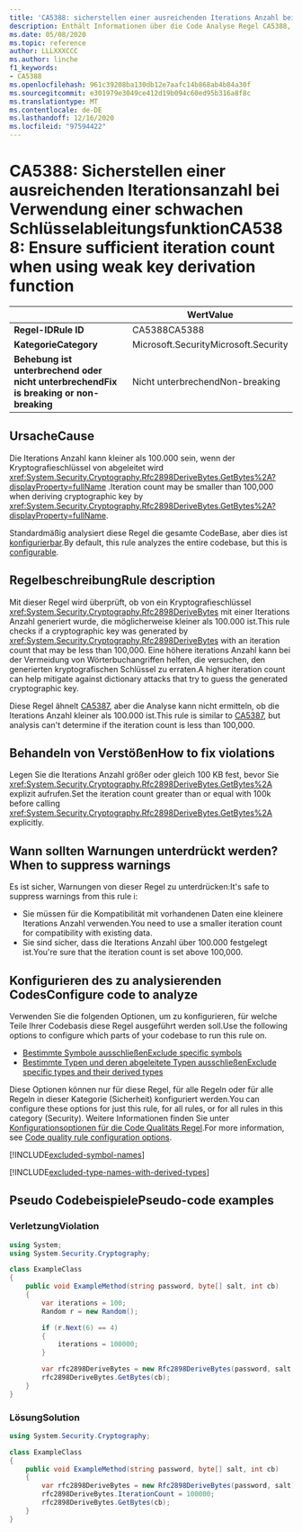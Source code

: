 ```yaml
---
title: 'CA5388: sicherstellen einer ausreichenden Iterations Anzahl bei Verwendung der Funktion für die schwache Schlüssel Ableitung (Code Analyse)'
description: Enthält Informationen über die Code Analyse Regel CA5388, einschließlich der Gründe, der Behebung von Verstößen und der Zeit, zu der Sie unterdrückt werden soll.
ms.date: 05/08/2020
ms.topic: reference
author: LLLXXXCCC
ms.author: linche
f1_keywords:
- CA5388
ms.openlocfilehash: 961c39208ba130db12e7aafc14b868ab4b84a30f
ms.sourcegitcommit: e301979e3049ce412d19b094c60ed95b316a8f8c
ms.translationtype: MT
ms.contentlocale: de-DE
ms.lasthandoff: 12/16/2020
ms.locfileid: "97594422"
---
```

# <a name="ca5388-ensure-sufficient-iteration-count-when-using-weak-key-derivation-function"></a><span data-ttu-id="f9fde-103">CA5388: Sicherstellen einer ausreichenden Iterationsanzahl bei Verwendung einer schwachen Schlüsselableitungsfunktion</span><span class="sxs-lookup"><span data-stu-id="f9fde-103">CA5388: Ensure sufficient iteration count when using weak key derivation function</span></span>

| | <span data-ttu-id="f9fde-104">Wert</span><span class="sxs-lookup"><span data-stu-id="f9fde-104">Value</span></span> |
|-|-|
| <span data-ttu-id="f9fde-105">**Regel-ID**</span><span class="sxs-lookup"><span data-stu-id="f9fde-105">**Rule ID**</span></span> |<span data-ttu-id="f9fde-106">CA5388</span><span class="sxs-lookup"><span data-stu-id="f9fde-106">CA5388</span></span>|
| <span data-ttu-id="f9fde-107">**Kategorie**</span><span class="sxs-lookup"><span data-stu-id="f9fde-107">**Category**</span></span> |<span data-ttu-id="f9fde-108">Microsoft.Security</span><span class="sxs-lookup"><span data-stu-id="f9fde-108">Microsoft.Security</span></span>|
| <span data-ttu-id="f9fde-109">**Behebung ist unterbrechend oder nicht unterbrechend**</span><span class="sxs-lookup"><span data-stu-id="f9fde-109">**Fix is breaking or non-breaking**</span></span> |<span data-ttu-id="f9fde-110">Nicht unterbrechend</span><span class="sxs-lookup"><span data-stu-id="f9fde-110">Non-breaking</span></span>|

## <a name="cause"></a><span data-ttu-id="f9fde-111">Ursache</span><span class="sxs-lookup"><span data-stu-id="f9fde-111">Cause</span></span>

<span data-ttu-id="f9fde-112">Die Iterations Anzahl kann kleiner als 100.000 sein, wenn der Kryptografieschlüssel von abgeleitet wird <xref:System.Security.Cryptography.Rfc2898DeriveBytes.GetBytes%2A?displayProperty=fullName> .</span><span class="sxs-lookup"><span data-stu-id="f9fde-112">Iteration count may be smaller than 100,000 when deriving cryptographic key by <xref:System.Security.Cryptography.Rfc2898DeriveBytes.GetBytes%2A?displayProperty=fullName>.</span></span>

<span data-ttu-id="f9fde-113">Standardmäßig analysiert diese Regel die gesamte CodeBase, aber dies ist [konfigurierbar](#configure-code-to-analyze).</span><span class="sxs-lookup"><span data-stu-id="f9fde-113">By default, this rule analyzes the entire codebase, but this is [configurable](#configure-code-to-analyze).</span></span>

## <a name="rule-description"></a><span data-ttu-id="f9fde-114">Regelbeschreibung</span><span class="sxs-lookup"><span data-stu-id="f9fde-114">Rule description</span></span>

<span data-ttu-id="f9fde-115">Mit dieser Regel wird überprüft, ob von ein Kryptografieschlüssel <xref:System.Security.Cryptography.Rfc2898DeriveBytes> mit einer Iterations Anzahl generiert wurde, die möglicherweise kleiner als 100.000 ist.</span><span class="sxs-lookup"><span data-stu-id="f9fde-115">This rule checks if a cryptographic key was generated by <xref:System.Security.Cryptography.Rfc2898DeriveBytes> with an iteration count that may be less than 100,000.</span></span> <span data-ttu-id="f9fde-116">Eine höhere iterations Anzahl kann bei der Vermeidung von Wörterbuchangriffen helfen, die versuchen, den generierten kryptografischen Schlüssel zu erraten.</span><span class="sxs-lookup"><span data-stu-id="f9fde-116">A higher iteration count can help mitigate against dictionary attacks that try to guess the generated cryptographic key.</span></span>

<span data-ttu-id="f9fde-117">Diese Regel ähnelt [CA5387](ca5387.md), aber die Analyse kann nicht ermitteln, ob die Iterations Anzahl kleiner als 100.000 ist.</span><span class="sxs-lookup"><span data-stu-id="f9fde-117">This rule is similar to [CA5387](ca5387.md), but analysis can't determine if the iteration count is less than 100,000.</span></span>

## <a name="how-to-fix-violations"></a><span data-ttu-id="f9fde-118">Behandeln von Verstößen</span><span class="sxs-lookup"><span data-stu-id="f9fde-118">How to fix violations</span></span>

<span data-ttu-id="f9fde-119">Legen Sie die Iterations Anzahl größer oder gleich 100 KB fest, bevor Sie <xref:System.Security.Cryptography.Rfc2898DeriveBytes.GetBytes%2A> explizit aufrufen.</span><span class="sxs-lookup"><span data-stu-id="f9fde-119">Set the iteration count greater than or equal with 100k before calling <xref:System.Security.Cryptography.Rfc2898DeriveBytes.GetBytes%2A> explicitly.</span></span>

## <a name="when-to-suppress-warnings"></a><span data-ttu-id="f9fde-120">Wann sollten Warnungen unterdrückt werden?</span><span class="sxs-lookup"><span data-stu-id="f9fde-120">When to suppress warnings</span></span>

<span data-ttu-id="f9fde-121">Es ist sicher, Warnungen von dieser Regel zu unterdrücken:</span><span class="sxs-lookup"><span data-stu-id="f9fde-121">It's safe to suppress warnings from this rule i:</span></span>

- <span data-ttu-id="f9fde-122">Sie müssen für die Kompatibilität mit vorhandenen Daten eine kleinere Iterations Anzahl verwenden.</span><span class="sxs-lookup"><span data-stu-id="f9fde-122">You need to use a smaller iteration count for compatibility with existing data.</span></span>
- <span data-ttu-id="f9fde-123">Sie sind sicher, dass die Iterations Anzahl über 100.000 festgelegt ist.</span><span class="sxs-lookup"><span data-stu-id="f9fde-123">You're sure that the iteration count is set above 100,000.</span></span>

## <a name="configure-code-to-analyze"></a><span data-ttu-id="f9fde-124">Konfigurieren des zu analysierenden Codes</span><span class="sxs-lookup"><span data-stu-id="f9fde-124">Configure code to analyze</span></span>

<span data-ttu-id="f9fde-125">Verwenden Sie die folgenden Optionen, um zu konfigurieren, für welche Teile Ihrer Codebasis diese Regel ausgeführt werden soll.</span><span class="sxs-lookup"><span data-stu-id="f9fde-125">Use the following options to configure which parts of your codebase to run this rule on.</span></span>

- [<span data-ttu-id="f9fde-126">Bestimmte Symbole ausschließen</span><span class="sxs-lookup"><span data-stu-id="f9fde-126">Exclude specific symbols</span></span>](#exclude-specific-symbols)
- [<span data-ttu-id="f9fde-127">Bestimmte Typen und deren abgeleitete Typen ausschließen</span><span class="sxs-lookup"><span data-stu-id="f9fde-127">Exclude specific types and their derived types</span></span>](#exclude-specific-types-and-their-derived-types)

<span data-ttu-id="f9fde-128">Diese Optionen können nur für diese Regel, für alle Regeln oder für alle Regeln in dieser Kategorie (Sicherheit) konfiguriert werden.</span><span class="sxs-lookup"><span data-stu-id="f9fde-128">You can configure these options for just this rule, for all rules, or for all rules in this category (Security).</span></span> <span data-ttu-id="f9fde-129">Weitere Informationen finden Sie unter [Konfigurationsoptionen für die Code Qualitäts Regel](../code-quality-rule-options.md).</span><span class="sxs-lookup"><span data-stu-id="f9fde-129">For more information, see [Code quality rule configuration options](../code-quality-rule-options.md).</span></span>

[!INCLUDE[excluded-symbol-names](~/includes/code-analysis/excluded-symbol-names.md)]

[!INCLUDE[excluded-type-names-with-derived-types](~/includes/code-analysis/excluded-type-names-with-derived-types.md)]

## <a name="pseudo-code-examples"></a><span data-ttu-id="f9fde-130">Pseudo Codebeispiele</span><span class="sxs-lookup"><span data-stu-id="f9fde-130">Pseudo-code examples</span></span>

### <a name="violation"></a><span data-ttu-id="f9fde-131">Verletzung</span><span class="sxs-lookup"><span data-stu-id="f9fde-131">Violation</span></span>

```csharp
using System;
using System.Security.Cryptography;

class ExampleClass
{
    public void ExampleMethod(string password, byte[] salt, int cb)
    {
        var iterations = 100;
        Random r = new Random();

        if (r.Next(6) == 4)
        {
            iterations = 100000;
        }

        var rfc2898DeriveBytes = new Rfc2898DeriveBytes(password, salt, iterations);
        rfc2898DeriveBytes.GetBytes(cb);
    }
}
```

### <a name="solution"></a><span data-ttu-id="f9fde-132">Lösung</span><span class="sxs-lookup"><span data-stu-id="f9fde-132">Solution</span></span>

```csharp
using System.Security.Cryptography;

class ExampleClass
{
    public void ExampleMethod(string password, byte[] salt, int cb)
    {
        var rfc2898DeriveBytes = new Rfc2898DeriveBytes(password, salt);
        rfc2898DeriveBytes.IterationCount = 100000;
        rfc2898DeriveBytes.GetBytes(cb);
    }
}
```
